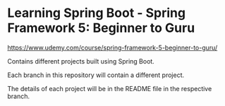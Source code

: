 # Learning Spring Boot - Spring Framework 5: Beginner to Guru

https://www.udemy.com/course/spring-framework-5-beginner-to-guru/

Contains different projects built using Spring Boot.

Each branch in this repository will contain a different project.

The details of each project will be in the README file in the respective branch.
